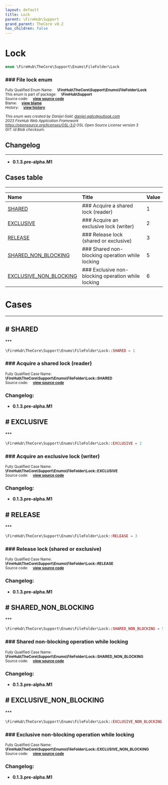 ```yaml
---
layout: default
title: Lock
parent: \FireHub\Support
grand_parent: TheCore v0.2
has_children: false
---
```


<link rel="stylesheet" type="text/css" href="/css/style.css" />

# Lock

```php
enum \FireHub\TheCore\Support\Enums\FileFolder\Lock
```

### ### File lock enum

<sub>Fully Qualified Enum Name:  **\FireHub\TheCore\Support\Enums\FileFolder\Lock**</sub><br>
<sub>This enum is part of package:  **\FireHub\Support**</sub><br>
<sub>Source code:  **[view source code](https://github.com/The-FireHub-Project/TheCore/blob/v1.0/src/support/enums/filefolder/firehub.Lock.php#L23)**</sub><br>
<sub>Blame:  **[view blame](https://github.com/The-FireHub-Project/TheCore/blame/v1.0/src/support/enums/filefolder/firehub.Lock.php)**</sub><br>
<sub>History:  **[view history](https://github.com/The-FireHub-Project/TheCore/commits/v1.0/src/support/enums/filefolder/firehub.Lock.php)**</sub><br>

<sub>_This enum was created by Danijel Galić <danijel.galic@outlook.com>_</sub><br>
<sub>_2023 FireHub Web Application Framework_</sub><br>
<sub>_<https://opensource.org/licenses/OSL-3.0> OSL Open Source License version 3_</sub><br>
<sub>_GIT: $Id$ Blob checksum._</sub><br>

## Changelog
***

* **0.1.3.pre-alpha.M1** 


## Cases table
***

| Name  | Title | Value |
| :---  | :---  | :---  |
|<a href="#shared">SHARED</a>|### Acquire a shared lock (reader)|1|
|<a href="#exclusive">EXCLUSIVE</a>|### Acquire an exclusive lock (writer)|2|
|<a href="#release">RELEASE</a>|### Release lock (shared or exclusive)|3|
|<a href="#shared_non_blocking">SHARED_NON_BLOCKING</a>|### Shared non-blocking operation while locking|5|
|<a href="#exclusive_non_blocking">EXCLUSIVE_NON_BLOCKING</a>|### Exclusive non-blocking operation while locking|6|


# Cases
***


<h2><a name="shared"># SHARED</a></h2>
***

```php
\FireHub\TheCore\Support\Enums\FileFolder\Lock::SHARED = 1
```

### ### Acquire a shared lock (reader)

<sub>Fully Qualified Case Name:  **\FireHub\TheCore\Support\Enums\FileFolder\Lock::SHARED**</sub><br>
<sub>Source code:  **[view source code](https://github.com/The-FireHub-Project/TheCore/blob/v1.0/src/support/enums/filefolder/firehub.Lock.php#L29)**</sub><br>

### Changelog:

* **0.1.3.pre-alpha.M1** 

<h2><a name="exclusive"># EXCLUSIVE</a></h2>
***

```php
\FireHub\TheCore\Support\Enums\FileFolder\Lock::EXCLUSIVE = 2
```

### ### Acquire an exclusive lock (writer)

<sub>Fully Qualified Case Name:  **\FireHub\TheCore\Support\Enums\FileFolder\Lock::EXCLUSIVE**</sub><br>
<sub>Source code:  **[view source code](https://github.com/The-FireHub-Project/TheCore/blob/v1.0/src/support/enums/filefolder/firehub.Lock.php#L35)**</sub><br>

### Changelog:

* **0.1.3.pre-alpha.M1** 

<h2><a name="release"># RELEASE</a></h2>
***

```php
\FireHub\TheCore\Support\Enums\FileFolder\Lock::RELEASE = 3
```

### ### Release lock (shared or exclusive)

<sub>Fully Qualified Case Name:  **\FireHub\TheCore\Support\Enums\FileFolder\Lock::RELEASE**</sub><br>
<sub>Source code:  **[view source code](https://github.com/The-FireHub-Project/TheCore/blob/v1.0/src/support/enums/filefolder/firehub.Lock.php#L41)**</sub><br>

### Changelog:

* **0.1.3.pre-alpha.M1** 

<h2><a name="shared_non_blocking"># SHARED_NON_BLOCKING</a></h2>
***

```php
\FireHub\TheCore\Support\Enums\FileFolder\Lock::SHARED_NON_BLOCKING = 5
```

### ### Shared non-blocking operation while locking

<sub>Fully Qualified Case Name:  **\FireHub\TheCore\Support\Enums\FileFolder\Lock::SHARED_NON_BLOCKING**</sub><br>
<sub>Source code:  **[view source code](https://github.com/The-FireHub-Project/TheCore/blob/v1.0/src/support/enums/filefolder/firehub.Lock.php#L47)**</sub><br>

### Changelog:

* **0.1.3.pre-alpha.M1** 

<h2><a name="exclusive_non_blocking"># EXCLUSIVE_NON_BLOCKING</a></h2>
***

```php
\FireHub\TheCore\Support\Enums\FileFolder\Lock::EXCLUSIVE_NON_BLOCKING = 6
```

### ### Exclusive non-blocking operation while locking

<sub>Fully Qualified Case Name:  **\FireHub\TheCore\Support\Enums\FileFolder\Lock::EXCLUSIVE_NON_BLOCKING**</sub><br>
<sub>Source code:  **[view source code](https://github.com/The-FireHub-Project/TheCore/blob/v1.0/src/support/enums/filefolder/firehub.Lock.php#L53)**</sub><br>

### Changelog:

* **0.1.3.pre-alpha.M1** 

